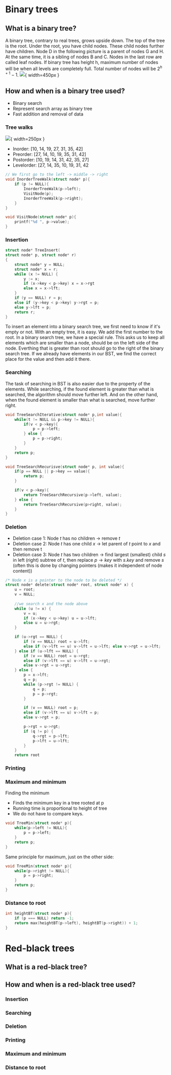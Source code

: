 # Binary trees

## What is a binary tree?

A binary tree, contrary to real trees, grows upside down. The top of the tree is the root. Under the root, you have child nodes. These child nodes further have children. Node D in the following picture is a parent of nodes G and H. At the same time, it is a sibling of nodes B and C. Nodes in the last row are called leaf nodes. If binary tree has height h, maximum number of nodes will be when all levels are completely full. Total number of nodes will be $2^{h+1}-1$. 
![](11_05_2021_21.12.png){ width=450px }

## How and when is a binary tree used?

- Binary search
- Represent search array as binary tree
- Fast addition and removal of data

### Tree walks

![](11_05_2021_21.50.png){ width=250px }

- Inorder: [10, 14, 19, 27, 31, 35, 42] 
- Preorder: [27, 14, 10, 19, 35, 31, 42]
- Postorder: [10, 19, 14, 31, 42, 35, 27]
- Levelorder: [27, 14, 35, 10, 19, 31, 42

```C
// We first go to the left -> middle -> right
void InorderTreeWalk(struct node* p){
    if (p != NULL){
        InorderTreeWalk(p->left);
        VisitNode(p);
        InorderTreeWalk(p->right);
    }
}

void VisitNode(struct node* p){
    printf("%d ", p->value);
}
```

### Insertion

```C
struct node* TreeInsert(
struct node* p, struct node* r)
{
    struct node* y = NULL;
    struct node* x = r;
    while (x != NULL) {
        y := x;
        if (x->key < p->key) x = x->rgt
        else x = x->lft;
    }
    if (y == NULL) r = p;
    else if (y->key < p->key) y->rgt = p;
    else y->lft = p;
    return r;
}
```

To insert an element into a binary search tree, we first need to know if it's empty or not. With an empty tree, it is easy. We add the first number to the root. In a binary search tree, we have a special rule. This asks us to keep all elements which are smaller than a node, should be on the left side of the node. Everthing that is greater than root should go to the right of the binary search tree. If we already have elements in our BST, we find the correct place for the value and then add it there. 

### Searching

The task of searching in BST is also easier due to the property of the elements. While searching, if the found element is greater than what is searched, the algorithm should move further left. And on the other hand, when the found element is smaller than what is searched, move further right.

```C
void TreeSearchIterative(struct node* p,int value){
    while(t != NULL && p->key != NULL){
        if(v < p->key){
            p = p->left;
        } else {
            p = p->right;
        }
    }
    return p;
}

void TreeSearchRecurisve(struct node* p, int value){
    if(p == NULL || p->key == value){
        return p;
    }

    if(v < p->key){
        return TreeSearchRecursive(p->left, value);
    } else {
        return TreeSearchRecursive(p>right, value);
    }
}
```

### Deletion

- Deletion case 1: Node $t$ has no children -> remove $t$
- Deletion case 2: Node $t$ has one child $x$ -> let parent of $t$ point to $x$ and then remove t
- Deletion case 3: Node $t$ has two children -> find largest (smallest) child $s$ in left (right) subtree of $t$, then replace $p→key$ with $s.key$ and remove $s$
(often this is done by changing pointers (makes it independent of node content))

```C
/* Node x is a pointer to the node to be deleted */
struct node* delete(struct node* root, struct node* x) {
    u = root;
    v = NULL;
    
    //we search x and the node above
    while (u != x) {
        v = u;
        if (x->key < u->key) u = u->lft;
        else u = u->rgt;
    }

    if (u->rgt == NULL) {
        if (v == NULL) root = u->lft;
        else if (v->lft == u) v->lft = u->lft; else v->rgt = u->lft;
    } else if (u->lft == NULL) {
        if (v == NULL) root = u->rgt;
        else if (v->lft == u) v->lft = u->rgt;
        else v->rgt = u->rgt;
    } else {
        p = x->lft;
        q = p;
        while (p->rgt != NULL) {
            q = p;
            p = p->rgt;
        }

        if (v == NULL) root = p;
        else if (v->lft == u) v->lft = p;
        else v->rgt = p;

        p->rgt = u->rgt;
        if (q != p) {
            q->rgt = p->lft;
            p->lft = u->lft;
        }
    }
    return root
```

### Printing

### Maximum and minimum

Finding the minimum

- Finds the minimum key in a tree rooted at p
- Running time is proportional to height of tree
- We do not have to compare keys.

```C
void TreeMin(struct node* p){
    while(p->left != NULL){
        p = p->left;
    }
    return p;
}
```

Same principle for maximum, just on the other side:


```C
void TreeMin(struct node* p){
    while(p->right != NULL){
        p = p->right;
    }
    return p;
}
```


### Distance to root

```C
int heightBT(struct node* p){
    if (p === NULL) return -1;
    return max(heightBT(p->left), heightBT(p->right)) + 1;
}
```

# Red-black trees

## What is a red-black tree?

## How and when is a red-black tree used?

### Insertion

### Searching

### Deletion

### Printing

### Maximum and minimum

### Distance to root